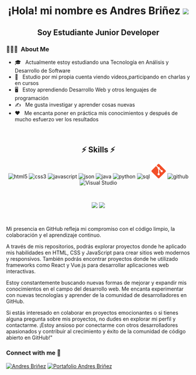 <h1 align=center>¡Hola! mi nombre es Andres Briñez  <img src="https://raw.githubusercontent.com/iampavangandhi/iampavangandhi/master/gifs/Hi.gif" width="30px"></h1>
<h2 align=center>Soy Estudiante Junior Developer</h2>
<h3> 👨🏻‍💻 &nbsp;About Me </h3>

- 🎓 &nbsp; Actualmente estoy estudiando una Tecnología en Análisis y Desarrollo de Software
- 💼 &nbsp; Estudio por mi propia cuenta viendo videos,participando en charlas y en cursos 
- 🖥️ &nbsp; Estoy aprendiendo Desarrollo Web y otros lenguajes de programación
- ✍️ &nbsp; Me  gusta  investigar y aprender cosas  nuevas
- ❤️ &nbsp; Me encanta  poner en práctica mis conocimientos  y después de mucho esfuerzo ver los resultados 

<br>
<h2 align="center">⚡ Skills ⚡</h2>
<p align="center"> 
 <img src="https://img.icons8.com/color/48/000000/html-5--v1.png"  alt="html5" width="40" height="40" />
 <img src="https://img.icons8.com/color/48/000000/css3.png" alt="css3" width="40" height="40"/>
 <img src="https://img.icons8.com/fluency/48/000000/javascript.png" alt="javascript" width="40" height="40"  />
 <img src="https://img.icons8.com/color/48/000000/json--v1.png"  alt="json" width="40"height="40"/>
 <img src="https://img.icons8.com/color/48/000000/java-coffee-cup-logo--v1.png"  alt="java" width="40"height="40"  />
 <img src="https://img.icons8.com/color/48/000000/python--v1.png" alt="python" width="40" height="40" /> 
 <img src="https://img.icons8.com/color/48/000000/sql.png" alt="sql" width="40" height="40"/>
 <img src="https://github.com/devicons/devicon/blob/master/icons/git/git-original.svg" alt="git" width="40" height="40" /> 
 <img src="https://img.icons8.com/glyph-neue/64/000000/github.png" alt="github" width="40" height="40" />
 <img  src="https://img.icons8.com/fluency/48/000000/visual-studio-code-2019.png" alt="Visual Studio" width="40" height="40" />
    
<!--     </a> <a href="https://nodejs.org" target="_blank" rel="noreferrer"> <img
      src="https://raw.githubusercontent.com/devicons/devicon/master/icons/nodejs/nodejs-original-wordmark.svg"
      alt="nodejs" width="40" height="40" /> </a> <a href="https://pandas.pydata.org/" target="_blank" rel="noreferrer">
    <img
      src="https://raw.githubusercontent.com/devicons/devicon/2ae2a900d2f041da66e950e4d48052658d850630/icons/pandas/pandas-original.svg"
      alt="pandas" width="40" height="40" /> -->
        

<!--     </a> <a href="https://reactjs.org/" target="_blank" rel="noreferrer"> <img
      src="https://raw.githubusercontent.com/devicons/devicon/master/icons/react/react-original-wordmark.svg"
      alt="react" width="40" height="40" /> </a>  -->
<!--     <a href="https://sass-lang.com" target="_blank" rel="noreferrer"> <img
      src="https://raw.githubusercontent.com/devicons/devicon/master/icons/sass/sass-original.svg" alt="sass" width="40"
      height="40" /> </a> -->
  
<!--     <a href="https://httpd.apache.org/" target="_blank" rel="noreferrer"> <img
      src="https://knock.center/static/k/k.apache.jpg" alt="apache" width="40"
      height="40" /> </a> -->
    
<!--     <a href="https://getbootstrap.com" target="_blank" rel="noreferrer">
    <img src="https://raw.githubusercontent.com/devicons/devicon/master/icons/bootstrap/bootstrap-plain-wordmark.svg"
      alt="bootstrap" width="40" height="40" /> </a>  -->
  
    
    
</p>

<br>
  

<p align=center>
   <img height="180em" src="https://github-readme-stats.vercel.app/api?username=andres-brinez&theme==buefy&show_icons=true" />
    <img height="180em" src="https://github-readme-stats.vercel.app/api/top-langs/?username=andres-brinez&themebuefy&layout=compact" />


</p>

<br>

<p>
 Mi presencia en GitHub refleja mi compromiso con el código limpio, la colaboración y el aprendizaje continuo.

A través de mis repositorios, podrás explorar proyectos donde he aplicado mis habilidades en HTML, CSS y JavaScript para crear sitios web modernos y responsivos. También podrás encontrar proyectos donde he utilizado frameworks como React y Vue.js para desarrollar aplicaciones web interactivas.

Estoy constantemente buscando nuevas formas de mejorar y expandir mis conocimientos en el campo del desarrollo web. Me encanta experimentar con nuevas tecnologías y aprender de la comunidad de desarrolladores en GitHub.

Si estás interesado en colaborar en proyectos emocionantes o si tienes alguna pregunta sobre mis proyectos, no dudes en explorar mi perfil y contactarme. ¡Estoy ansioso por conectarme con otros desarrolladores apasionados y contribuir al crecimiento y éxito de la comunidad de código abierto en GitHub!"
 </p>


<h3 align="left">Connect with me 🤝</h3>
<p align="left">
  <a href="https://www.linkedin.com/in/andres-bri%C3%B1ez/" target="_blank"><img align="center"
      src="https://raw.githubusercontent.com/rahuldkjain/github-profile-readme-generator/master/src/images/icons/Social/linked-in-alt.svg"
      alt="Andres Briñez" height="30" width="40" /></a>
   <a href="https://andres-brinez.github.io/proyecto-portafolio/" target="_blank"><img align="center"
      src="https://img.icons8.com/external-kiranshastry-lineal-color-kiranshastry/64/000000/external-portfolio-advertising-kiranshastry-lineal-color-kiranshastry.png"
      alt="Portafolio Andres Briñez" height="40" width="40"/> </a>
      
</p>


